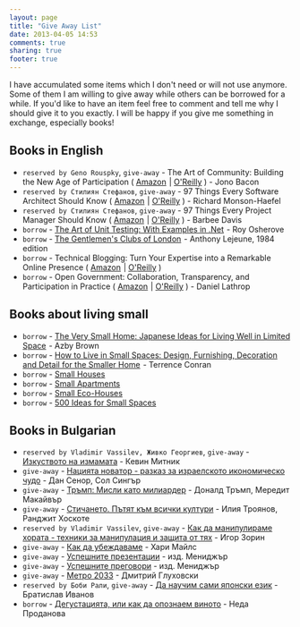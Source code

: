 ```yaml
---
layout: page
title: "Give Away List"
date: 2013-04-05 14:53
comments: true
sharing: true
footer: true
---
```


I have accumulated some items which I don't need or will not use anymore.
Some of them I am willing to give away while others can be borrowed for a while.
If you'd like to have an item feel free to comment and tell me why I should give
it to you exactly. I will be happy if you give me something in exchange, especially books!

Books in English
----------------

* `reserved by Geno Rouspky`, `give-away` - The Art of Community: Building the New Age of Participation
(
<a href="http://www.amazon.com/gp/product/1449312063/ref=as_li_ss_tl?ie=UTF8&camp=1789&creative=390957&creativeASIN=1449312063&linkCode=as2&tag=atodorovorg-20">Amazon</a><img src="http://www.assoc-amazon.com/e/ir?t=atodorovorg-20&l=as2&o=1&a=1449312063" width="1" height="1" border="0" alt="" style="border:none !important; margin:0px !important;" /> |
<a href="http://www.dpbolvw.net/click-7040110-11260198?url=http%3A%2F%2Fshop.oreilly.com%2Fproduct%2F0636920021995.do%3Fcmp%3Daf-npa-book-product_cj_9781449312060_%25zp&cjsku=0636920021995" target="_top">O'Reilly</a><img src="http://www.ftjcfx.com/image-7040110-11260198" width="0" height="0" border="0" style="display:none;"/>
) - Jono Bacon
* `reserved by Стилиян Стефанов`, `give-away` - 97 Things Every Software Architect Should Know
(
<a href="http://www.amazon.com/gp/product/059652269X/ref=as_li_ss_tl?ie=UTF8&camp=1789&creative=390957&creativeASIN=059652269X&linkCode=as2&tag=atodorovorg-20">Amazon</a><img src="http://www.assoc-amazon.com/e/ir?t=atodorovorg-20&l=as2&o=1&a=059652269X" width="1" height="1" border="0" alt="" style="border:none !important; margin:0px !important;" /> |
<a href="http://www.kqzyfj.com/click-7040110-11260198?url=http%3A%2F%2Fshop.oreilly.com%2Fproduct%2F9780596522704.do%3Fcmp%3Daf-code-book-product_cj_9780596522698_%25zp&cjsku=9780596522704" target="_top">O'Reilly</a><img src="http://www.tqlkg.com/image-7040110-11260198" width="0" height="0" border="0" style="display:none"/>
) - Richard Monson-Haefel
* `reserved by Стилиян Стефанов`, `give-away` - 97 Things Every Project Manager Should Know 
(
<a href="http://www.amazon.com/gp/product/0596804164/ref=as_li_ss_tl?ie=UTF8&camp=1789&creative=390957&creativeASIN=0596804164&linkCode=as2&tag=atodorovorg-20">Amazon</a><img src="http://www.assoc-amazon.com/e/ir?t=atodorovorg-20&l=as2&o=1&a=0596804164" width="1" height="1" border="0" alt="" style="border:none !important; margin:0px !important;" /> |
<a href="http://www.kqzyfj.com/click-7040110-11260198?url=http%3A%2F%2Fshop.oreilly.com%2Fproduct%2F9780596804152.do%3Fcmp%3Daf-npa-book-product_cj_9780596804169_%25zp&cjsku=9780596804152" target="_top">O'Reilly</a><img src="http://www.tqlkg.com/image-7040110-11260198" width="0" height="0" border="0" style="display:none"/>
) - Barbee Davis
* `borrow` - <a href="http://www.amazon.com/gp/product/1933988274/ref=as_li_ss_tl?ie=UTF8&camp=1789&creative=390957&creativeASIN=1933988274&linkCode=as2&tag=atodorovorg-20">The Art of Unit Testing: With Examples in .Net</a><img src="http://www.assoc-amazon.com/e/ir?t=atodorovorg-20&l=as2&o=1&a=1933988274" width="1" height="1" border="0" alt="" style="border:none !important; margin:0px !important;" /> - Roy Osherove
* `borrow` - <a href="http://www.amazon.com/gp/product/190676820X/ref=as_li_ss_tl?ie=UTF8&camp=1789&creative=390957&creativeASIN=190676820X&linkCode=as2&tag=atodorovorg-20">The Gentlemen's Clubs of London</a><img src="http://www.assoc-amazon.com/e/ir?t=atodorovorg-20&l=as2&o=1&a=190676820X" width="1" height="1" border="0" alt="" style="border:none !important; margin:0px !important;" /> - Anthony Lejeune, 1984 edition
* `borrow` - Technical Blogging: Turn Your Expertise into a Remarkable Online Presence
(
<a href="http://www.amazon.com/gp/product/1934356883/ref=as_li_ss_tl?ie=UTF8&camp=1789&creative=390957&creativeASIN=1934356883&linkCode=as2&tag=atodorovorg-20">Amazon</a><img src="http://www.assoc-amazon.com/e/ir?t=atodorovorg-20&l=as2&o=1&a=1934356883" width="1" height="1" border="0" alt="" style="border:none !important; margin:0px !important;" /> |
<a href="http://www.tkqlhce.com/click-7040110-11260198?url=http%3A%2F%2Fshop.oreilly.com%2Fproduct%2F9781934356883.do%3Fcmp%3Daf-npa-book-product_cj_9781934356883_%7BPID%7D&cjsku=9781934356883" target="_top">O'Reilly</a><img src="http://www.ftjcfx.com/image-7040110-11260198" width="0" height="0" border="0" style="margin:0;padding:0;display:none;"/>
)
* `borrow` -  Open Government: Collaboration, Transparency, and Participation in Practice
(
<a href="http://www.amazon.com/gp/product/0596804350/ref=as_li_ss_tl?ie=UTF8&camp=1789&creative=390957&creativeASIN=0596804350&linkCode=as2&tag=atodorovorg-20">Amazon</a><img src="http://www.assoc-amazon.com/e/ir?t=atodorovorg-20&l=as2&o=1&a=0596804350" width="1" height="1" border="0" alt="" style="border:none !important; margin:0px !important;" />
|
<a href="http://www.anrdoezrs.net/click-7040110-11260198?url=http%3A%2F%2Fshop.oreilly.com%2Fproduct%2F9780596804367.do%3Fcmp%3Daf-npa-book-product_cj_9780596804350_%25zp&cjsku=9780596804367" target="_top">O'Reilly</a><img src="http://www.awltovhc.com/image-7040110-11260198" width="0" height="0" border="0" style="display:none;"/>
) - Daniel Lathrop

Books about living small
------------------------

* `borrow` - <a href="http://www.amazon.com/gp/product/4770029993/ref=as_li_ss_tl?ie=UTF8&camp=1789&creative=390957&creativeASIN=4770029993&linkCode=as2&tag=atodorovorg-20">The Very Small Home: Japanese Ideas for Living Well in Limited Space</a><img src="http://www.assoc-amazon.com/e/ir?t=atodorovorg-20&l=as2&o=1&a=4770029993" width="1" height="1" border="0" alt="" style="border:none !important; margin:0px !important;" /> - Azby Brown
* `borrow` - <a href="http://www.amazon.com/gp/product/1554072425/ref=as_li_ss_tl?ie=UTF8&camp=1789&creative=390957&creativeASIN=1554072425&linkCode=as2&tag=atodorovorg-20">How to Live in Small Spaces: Design, Furnishing, Decoration and Detail for the Smaller Home</a><img src="http://www.assoc-amazon.com/e/ir?t=atodorovorg-20&l=as2&o=1&a=1554072425" width="1" height="1" border="0" alt="" style="border:none !important; margin:0px !important;" /> - Terrence Conran
* `borrow` - <a href="http://www.amazon.com/gp/product/3822841765/ref=as_li_ss_tl?ie=UTF8&camp=1789&creative=390957&creativeASIN=3822841765&linkCode=as2&tag=atodorovorg-20">Small Houses</a><img src="http://www.assoc-amazon.com/e/ir?t=atodorovorg-20&l=as2&o=1&a=3822841765" width="1" height="1" border="0" alt="" style="border:none !important; margin:0px !important;" />
* `borrow` - <a href="http://www.amazon.com/gp/product/3822841781/ref=as_li_ss_tl?ie=UTF8&camp=1789&creative=390957&creativeASIN=3822841781&linkCode=as2&tag=atodorovorg-20">Small Apartments</a><img src="http://www.assoc-amazon.com/e/ir?t=atodorovorg-20&l=as2&o=1&a=3822841781" width="1" height="1" border="0" alt="" style="border:none !important; margin:0px !important;" />
* `borrow` - <a href="http://www.amazon.com/gp/product/B001TJEJ9O/ref=as_li_ss_tl?ie=UTF8&camp=1789&creative=390957&creativeASIN=B001TJEJ9O&linkCode=as2&tag=atodorovorg-20">Small Eco-Houses</a><img src="http://www.assoc-amazon.com/e/ir?t=atodorovorg-20&l=as2&o=1&a=B001TJEJ9O" width="1" height="1" border="0" alt="" style="border:none !important; margin:0px !important;" />
* `borrow` - <a href="http://www.amazon.com/gp/product/3822827932/ref=as_li_ss_tl?ie=UTF8&camp=1789&creative=390957&creativeASIN=3822827932&linkCode=as2&tag=atodorovorg-20">500 Ideas for Small Spaces</a><img src="http://www.assoc-amazon.com/e/ir?t=atodorovorg-20&l=as2&o=1&a=3822827932" width="1" height="1" border="0" alt="" style="border:none !important; margin:0px !important;" />



Books in Bulgarian
------------------

* `reserved by Vladimir Vassilev, Живко Георгиев`, `give-away` - [Изкуството на измамата](http://www.mobilis.bg/mobilis/izkustvoto-na-izmamata.html) - Кевин Митник
* `give-away` -
[Нацията новатор - разказ за израелското икономическо чудо](http://www.mobilis.bg/mobilis/nacijata-novator-razkaz-za-izraelskoto-ikonomichesko-chudo.html) -
Дан Сенор, Сол Сингър
* `give-away` -
[Тръмп: Мисли като милиардер](http://www.mobilis.bg/mobilis/tr-mp-misli-kato-miliarder.html) - Доналд Тръмп, Мередит Макайвър
* `give-away` - [Стичането. Пътят към всички култури](http://www.mobilis.bg/mobilis/stichaneto-p-tjat-k-m-vsichki-kulturi.html) - Илия Троянов, Ранджит Хоскоте
* `reserved by Vladimir Vassilev`, `give-away` -
[Как да манипулираме хората - техники за манипулaция и защита от тях](http://www.mobilis.bg/mobilis/kak-da-manipulirame-horata-tehniki-za-manipulacija-i-zaschita-ot-tjah.html) -
Игор Зорин
* `give-away` - [Как да убеждаваме](http://www.mobilis.bg/mobilis/kak-da-ubezhdavame.html) - Хари Майлс
* `give-away` - [Успешните презентации](http://www.mobilis.bg/mobilis/uspeshnite-prezentacii.html) - изд. Мениджър
* `give-away` - [Успешните преговори](http://www.mobilis.bg/mobilis/uspeshnite-pregovori-1.html) - изд. Мениджър
* `give-away` - [Метро 2033](http://www.mobilis.bg/mobilis/metro-2033.html) - Дмитрий Глуховски
* `reserved by Боби Рали`, `give-away` - [Да научим сами японски език](http://www.mobilis.bg/mobilis/da-nauchim-sami-japonski-ezik.html) - Братислав Иванов
* `borrow` - [Дегустацията, или как да опознаем виното](http://www.mobilis.bg/mobilis/degustacijata-ili-kak-da-opoznaem-vinoto-1.html) - Неда Проданова


